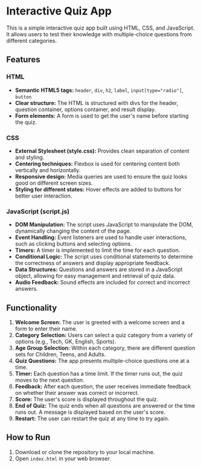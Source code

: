 # Interactive Quiz App

This is a simple interactive quiz app built using HTML, CSS, and JavaScript. It allows users to test their knowledge with multiple-choice questions from different categories.

## Features

### HTML

-   **Semantic HTML5 tags:**  `header`, `div`, `h2`, `label`, `input[type="radio"]`, `button`
-   **Clear structure:**  The HTML is structured with divs for the header, question container, options container, and result display.
-   **Form elements:**  A form is used to get the user's name before starting the quiz.

### CSS

-   **External Stylesheet (style.css):**  Provides clean separation of content and styling.
-   **Centering techniques:**  Flexbox is used for centering content both vertically and horizontally.
-   **Responsive design:**  Media queries are used to ensure the quiz looks good on different screen sizes.
-   **Styling for different states:**  Hover effects are added to buttons for better user interaction.

### JavaScript (script.js)

-   **DOM Manipulation:**  The script uses JavaScript to manipulate the DOM, dynamically changing the content of the page.
-   **Event Handling:**  Event listeners are used to handle user interactions, such as clicking buttons and selecting options.
-   **Timers:**  A timer is implemented to limit the time for each question.
-   **Conditional Logic:**  The script uses conditional statements to determine the correctness of answers and display appropriate feedback.
-   **Data Structures:**  Questions and answers are stored in a JavaScript object, allowing for easy management and retrieval of quiz data.
-   **Audio Feedback:**  Sound effects are included for correct and incorrect answers.

## Functionality

1.  **Welcome Screen:**  The user is greeted with a welcome screen and a form to enter their name.
2.  **Category Selection:**  Users can select a quiz category from a variety of options (e.g., Tech, GK, English, Sports).
3.  **Age Group Selection:**  Within each category, there are different question sets for Children, Teens, and Adults.
4.  **Quiz Questions:**  The app presents multiple-choice questions one at a time.
5.  **Timer:**  Each question has a time limit. If the timer runs out, the quiz moves to the next question.
6.  **Feedback:**  After each question, the user receives immediate feedback on whether their answer was correct or incorrect.
7.  **Score:**  The user's score is displayed throughout the quiz.
8.  **End of Quiz:**  The quiz ends when all questions are answered or the time runs out. A message is displayed based on the user's score.
9.  **Restart:**  The user can restart the quiz at any time to try again.

## How to Run

1.  Download or clone the repository to your local machine.
2.  Open  `index.html`  in your web browser.
